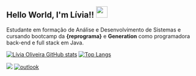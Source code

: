 ## Hello World, I'm Lívia!! <img src=https://github.com/TheDudeThatCode/TheDudeThatCode/blob/master/Assets/Earth.gif width="30">


Estudante em formação de Análise e Desenvolvimento de Sistemas e cursando bootcamp da **{reprograma}** e **Generation** como programadora back-end e full stack em Java.


[![Lívia Oliveira GitHub stats](https://github-readme-stats.vercel.app/api?username=liviaoliveiraa)](https://github.com/liviaoliveiraa/github-readme-stats)
[![Top Langs](https://github-readme-stats.vercel.app/api/top-langs/?username=liviaoliveiraa&layout=compact)](https://github.com/liviaoliveiraa/github-readme-stats)
 
[<img src="https://img.shields.io/badge/linkedin-%230077B5.svg?&style=for-the-badge&logo=linkedin&logoColor=white" />](https://linkedin.com/in/lívia-de-oliveira-almeida) 
[![outlook](https://img.shields.io/badge/outlook-0078D4?style=for-the-badge&logo=microsoft-outlook&logoColor=white)](mailto:livia.oliveira.almeida@hotmail.com)

